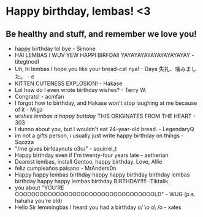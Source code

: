 Happy birthday, lembas! <3
===============

Be healthy and stuff, and remember we love you!
-------

* happy birthday lol bye - Simone
* HAI LEMBAS I WUV YEW HAPPI BIRFDAI! YAYAYAYAYAYAYAYAYAYAY - titegtnodI
* Uh, hi lembas I hope you like your bread-cat nya! - Daya
失礼、噛みました。 - e
* KITTEN CUTENESS EXPLOSION! - Hakase
* Lol how do I even wrote birthday wishes? - Terry W.
* Congrats! - acmfan
* I forgot how to birthday, and Hakase won't stop laughing at me because of it - Miga  
* *wishes lembas a happy buttday* THIS ORIGINATES FROM THE HEART - 303
* I dunno about you, but I wouldn't eat 24-year-old bread. - LegendaryQ
* im not a gifts person, i usually just write happy birthday on things - Sqozza
* "/me gives birfdaynuts o3o/" - squirrel_t
* Happy birthday even if I'm twenty-four years late - aetherian
* Dearest lembas, install Gentoo, happy birthday. Love, Allie 
* feliz cumpleaños paisano - MrAnders0n
* Happy happy lembas birthday happy happy birthday birthday lembas birthday happy happy lembas birthday BIRTHDAY!!!! -Tiktalik
* you about "YOU'RE OOOOOOOOOOOOOOOOOOOOOOOOOOOOOOOOOOLD" - WUG (p.s. hahaha you're old)
* Hello Sir lemmingbas I heard you had a birthday o/ \o o\ /o - xales


